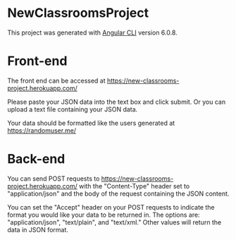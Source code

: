 # NewClassroomsProject

This project was generated with [Angular CLI](https://github.com/angular/angular-cli) version 6.0.8.

# Front-end

The front end can be accessed at https://new-classrooms-project.herokuapp.com/

Please paste your JSON data into the text box and click submit. Or you can upload a text file containing your JSON data. 

Your data should be formatted like the users generated at https://randomuser.me/

# Back-end

You can send POST requests to https://new-classrooms-project.herokuapp.com/ with the "Content-Type" header set to "application/json" and the body of the request containing the JSON content.

You can set the "Accept" header on your POST requests to indicate the format you would like your data to be returned in. The options are: "application/json", "text/plain", and "text/xml." Other values will return the data in JSON format.


